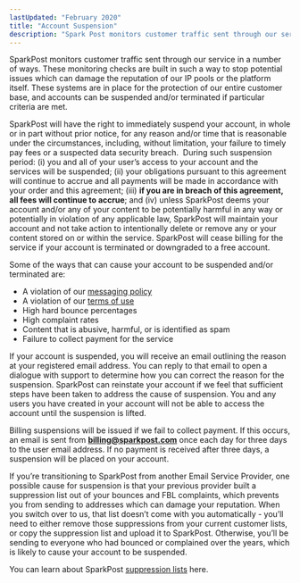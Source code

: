 ```yaml
---
lastUpdated: "February 2020"
title: "Account Suspension"
description: "Spark Post monitors customer traffic sent through our service in a number of ways These monitoring checks are built in such a way to stop potential issues which can damage the reputation of our IP pools or the platform itself These systems are in place for the protection of our..."
---
```


SparkPost monitors customer traffic sent through our service in a number of ways. These monitoring checks are built in such a way to stop potential issues which can damage the reputation of our IP pools or the platform itself. These systems are in place for the protection of our entire customer base, and accounts can be suspended and/or terminated if particular criteria are met.

SparkPost will have the right to immediately suspend your account, in whole or in part without prior notice, for any reason and/or time that is reasonable under the circumstances, including, without limitation, your failure to timely pay fees or a suspected data security breach.  During such suspension period: (i) you and all of your user’s access to your account and the services will be suspended; (ii) your obligations pursuant to this agreement will continue to accrue and all payments will be made in accordance with your order and this agreement; (iii) **if you are in breach of this agreement, all fees will continue to accrue**; and (iv) unless SparkPost deems your account and/or any of your content to be potentially harmful in any way or potentially in violation of any applicable law, SparkPost will maintain your account and not take action to intentionally delete or remove any or your content stored on or within the service. SparkPost will cease billing for the service if your account is terminated or downgraded to a free account.

Some of the ways that can cause your account to be suspended and/or terminated are:

* A violation of our [messaging policy](https://www.sparkpost.com/policies/messaging/)
* A violation of our [terms of use](https://www.sparkpost.com/policies/tou/)
* High hard bounce percentages
* High complaint rates
* Content that is abusive, harmful, or is identified as spam
* Failure to collect payment for the service

If your account is suspended, you will receive an email outlining the reason at your registered email address. You can reply to that email to open a dialogue with support to determine how you can correct the reason for the suspension. SparkPost can reinstate your account if we feel that sufficient steps have been taken to address the cause of suspension. You and any users you have created in your account will not be able to access the account until the suspension is lifted.

Billing suspensions will be issued if we fail to collect payment. If this occurs, an email is sent from **billing@sparkpost.com** once each day for three days to the user email address. If no payment is received after three days, a suspension will be placed on your account.

If you’re transitioning to SparkPost from another Email Service Provider, one possible cause for suspension is that your previous provider built a suppression list out of your bounces and FBL complaints, which prevents you from sending to addresses which can damage your reputation. When you switch over to us, that list doesn’t come with you automatically - you’ll need to either remove those suppressions from your current customer lists, or copy the suppression list and upload it to SparkPost. Otherwise, you’ll be sending to everyone who had bounced or complained over the years, which is likely to cause your account to be suspended.

You can learn about SparkPost [suppression lists](https://www.sparkpost.com/docs/user-guide/using-suppression-lists/) here.
